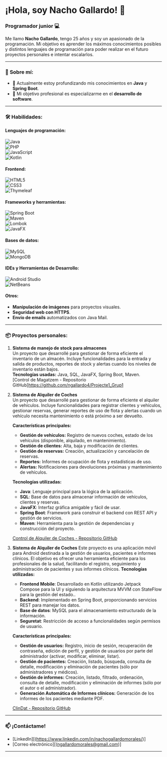 # ¡Hola, soy Nacho Gallardo! 👋  

### Programador junior 💻

Me llamo **Nacho Gallardo**, tengo 25 años y soy un apasionado de la programación. Mi objetivo es aprender los máximos conocimientos posibles y distintos lenguajes de programación para poder realizar en el futuro proyectos personales e intentar escalarlos.

---

### 🚀 **Sobre mí:**  
- 🌱 Actualmente estoy profundizando mis conocimientos en **Java** y **Spring Boot**.  
- 🎯 Mi objetivo profesional es especializarme en el **desarrollo de software**. 

---

### 🛠️ **Habilidades:**  

#### **Lenguajes de programación:**  
![Java](https://img.shields.io/badge/Java-ED8B00?style=for-the-badge&logo=java&logoColor=white)  
![PHP](https://img.shields.io/badge/PHP-777BB4?style=for-the-badge&logo=php&logoColor=white)  
![JavaScript](https://img.shields.io/badge/JavaScript-F7DF1E?style=for-the-badge&logo=javascript&logoColor=black)   
![Kotlin](https://img.shields.io/badge/Kotlin-0095D5?style=for-the-badge&logo=kotlin&logoColor=white)

#### **Frontend:**  
![HTML5](https://img.shields.io/badge/HTML5-E34F26?style=for-the-badge&logo=html5&logoColor=white)  
![CSS3](https://img.shields.io/badge/CSS3-1572B6?style=for-the-badge&logo=css3&logoColor=white)  
![Thymeleaf](https://img.shields.io/badge/Thymeleaf-005F0F?style=for-the-badge&logo=thymeleaf&logoColor=white)

#### **Frameworks y herramientas:**  
![Spring Boot](https://img.shields.io/badge/Spring_Boot-6DB33F?style=for-the-badge&logo=spring-boot&logoColor=white)  
![Maven](https://img.shields.io/badge/Maven-C71A36?style=for-the-badge&logo=apache-maven&logoColor=white)  
![Lombok](https://img.shields.io/badge/Lombok-FF0000?style=for-the-badge&logoColor=white)  
![JavaFX](https://img.shields.io/badge/JavaFX-4B8BBE?style=for-the-badge&logoColor=white)

#### **Bases de datos:**  
![MySQL](https://img.shields.io/badge/MySQL-4479A1?style=for-the-badge&logo=mysql&logoColor=white)  
![MongoDB](https://img.shields.io/badge/MongoDB-47A248?style=for-the-badge&logo=mongodb&logoColor=white)

#### **IDEs y Herramientas de Desarrollo:**
![Android Studio](https://img.shields.io/badge/Android_Studio-3DDC84?style=for-the-badge&logo=android-studio&logoColor=white)  
![NetBeans](https://img.shields.io/badge/NetBeans-1B6AC6?style=for-the-badge&logo=apache-netbeans&logoColor=white)   

#### **Otros:** 
- **Manipulación de imágenes** para proyectos visuales.  
- **Seguridad web con HTTPS**.  
- **Envío de emails** automatizados con Java Mail.

---

### 📦 **Proyectos personales:**  

1. **Sistema de manejo de stock para almacenes**  
   Un proyecto que desarrollé para gestionar de forma eficiente el inventario de un almacén. Incluye funcionalidades para la entrada y salida de productos, reportes de stock y alertas cuando los niveles de inventario están bajos.  
   **Tecnologías usadas:** Java, SQL, JavaFX, Spring Boot, Maven.  
   [Control de Magatzem - Repositorio GitHub]https://github.com/ngallardo4/Projecte1_Grup1  

2. **Sistema de Alquiler de Coches**  
   Un proyecto que desarrollé para gestionar de forma eficiente el alquiler de vehículos. Incluye funcionalidades para registrar clientes y vehículos, gestionar reservas, generar reportes de uso de flota y alertas cuando un vehículo necesita mantenimiento o está próximo a ser devuelto.

   **Características principales:**  
   - **Gestión de vehículos:** Registro de nuevos coches, estado de los vehículos (disponible, alquilado, en mantenimiento).  
   - **Gestión de clientes:** Alta, baja y modificación de clientes.  
   - **Gestión de reservas:** Creación, actualización y cancelación de reservas.  
   - **Reportes:** Informes de ocupación de flota y estadísticas de uso.  
   - **Alertas:** Notificaciones para devoluciones próximas y mantenimiento de vehículos.

   **Tecnologías utilizadas:**  
   - **Java**: Lenguaje principal para la lógica de la aplicación.  
   - **SQL**: Base de datos para almacenar información de vehículos, clientes y reservas.  
   - **JavaFX**: Interfaz gráfica amigable y fácil de usar.  
   - **Spring Boot**: Framework para construir el backend con REST API y gestión de servicios.  
   - **Maven**: Herramienta para la gestión de dependencias y construcción del proyecto.  

   [Control de Alquiler de Coches - Repositorio GitHub](https://github.com/ngallardo4/Projecte2_Grup1)

2. **Sistema de Alquiler de Coches**
   Este proyecto es una aplicación móvil para Android destinada a la gestión de usuarios, pacientes e informes clínicos. El objetivo es ofrecer una herramienta eficiente para los profesionales de la salud, facilitando el registro, seguimiento y administración de pacientes y sus informes clínicos.
   **Tecnologías utilizadas:**
   - **Frontend Mobile**: Desarrollado en Kotlin utilizando Jetpack Compose para la UI y siguiendo la arquitectura MVVM con StateFlow para la gestión del estado..  
   - **Backend**: Implementado en Spring Boot, proporcionando servicios REST para manejar los datos. 
   - **Base de datos**: MySQL para el almacenamiento estructurado de la información.  
   - **Seguretat**: Restricción de acceso a funcionalidades según permisos de usuario.

   **Características principales:**  
   - **Gestión de usuarios:** Registro, inicio de sesión, recuperación de contraseña, edición de perfil, y gestión de usuarios por parte del administrador (activar, modificar, eliminar, listar).
   - **Gestión de pacientes:** Creación, listado, búsqueda, consulta de detalle, modificación y eliminación de pacientes (sólo por administradores y médicos).  
   - **Gestión de informes:** Creación, listado, filtrado, ordenación, consulta de detalle, modificación y eliminación de informes (sólo por el autor o el administrador).  
   - **Generación Automática de Informes clínicos:** Generación de los informes de los pacientes mediante PDF.

   [ClinDat - Repositorio GitHub](https://github.com/ngallardo4/Clindat.git)
---

### 📫 **¡Contáctame!**  
- [LinkedIn][(https://www.linkedin.com/in/nachogallardomorales/)]
- [Correo electrónico][(ngallardomorales@gmail.com)]

---
